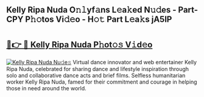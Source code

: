 ## Kelly Ripa Nuda O𝚗𝚕yf𝚊ns L𝚎a𝚔ed N𝚞𝚍es - Part-CPY P𝚑𝚘tos Vi𝚍𝚎o - H𝚘𝚝 Part L𝚎a𝚔s jA5lP

# <h2><a href="http://kf5jeu.oniu.top/?m=Kelly+Ripa+Nuda">🔗👉 🔴 Kelly Ripa Nuda P𝚑ot𝚘𝚜 V𝚒d𝚎o</a></h2>

[![Kelly Ripa Nuda Nu𝚍e𝚜](https://i.imgur.com/0qMVB7G.gif)](http://kf5jeu.oniu.top/?m=Kelly+Ripa+Nuda)
Virtual dance innovator and web entertainer Kelly Ripa Nuda, celebrated for sharing dance and lifestyle inspiration through solo and collaborative dance acts and brief films. Selfless humanitarian worker Kelly Ripa Nuda, famed for their commitment and courage in helping those in need around the world.  
